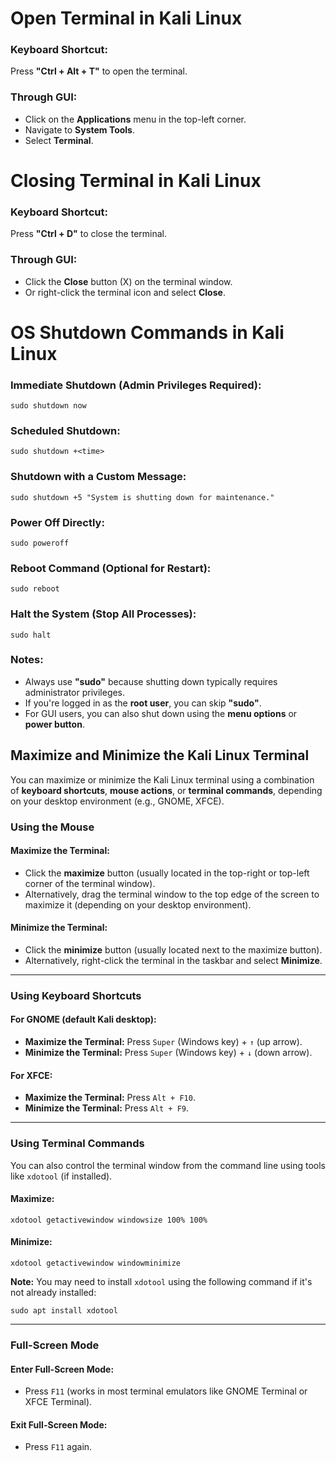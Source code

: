 


<h1>Open Terminal in Kali Linux</h1>
<h3>Keyboard Shortcut:</h3>
<p>Press <strong>"Ctrl + Alt + T"</strong> to open the terminal.</p>

<h3>Through GUI:</h3>
<ul>
    <li>Click on the <strong>Applications</strong> menu in the top-left corner.</li>
    <li>Navigate to <strong>System Tools</strong>.</li>
    <li>Select <strong>Terminal</strong>.</li>
</ul>

<h1>Closing Terminal in Kali Linux</h1>
<h3>Keyboard Shortcut:</h3>
<p>Press <strong>"Ctrl + D"</strong> to close the terminal.</p>

<h3>Through GUI:</h3>
<ul>
    <li>Click the <strong>Close</strong> button (X) on the terminal window.</li>
    <li>Or right-click the terminal icon and select <strong>Close</strong>.</li>
</ul>

<h1>OS Shutdown Commands in Kali Linux</h1>
<h3>Immediate Shutdown (Admin Privileges Required):</h3>
<pre><code>sudo shutdown now</code></pre>

<h3>Scheduled Shutdown:</h3>
<pre><code>sudo shutdown +&lt;time&gt;</code></pre>

<h3>Shutdown with a Custom Message:</h3>
<pre><code>sudo shutdown +5 "System is shutting down for maintenance."</code></pre>

<h3>Power Off Directly:</h3>
<pre><code>sudo poweroff</code></pre>

<h3>Reboot Command (Optional for Restart):</h3>
<pre><code>sudo reboot</code></pre>

<h3>Halt the System (Stop All Processes):</h3>
<pre><code>sudo halt</code></pre>

<h3>Notes:</h3>
<ul>
    <li>Always use <strong>"sudo"</strong> because shutting down typically requires administrator privileges.</li>
    <li>If you're logged in as the <strong>root user</strong>, you can skip <strong>"sudo"</strong>.</li>
    <li>For GUI users, you can also shut down using the <strong>menu options</strong> or <strong>power button</strong>.</li>
</ul>











<h2>Maximize and Minimize the Kali Linux Terminal</h2>

<p>You can maximize or minimize the Kali Linux terminal using a combination of <strong>keyboard shortcuts</strong>, <strong>mouse actions</strong>, or <strong>terminal commands</strong>, depending on your desktop environment (e.g., GNOME, XFCE).</p>

<h3>Using the Mouse</h3>

<h4>Maximize the Terminal:</h4>
<ul>
    <li>Click the <strong>maximize</strong> button (usually located in the top-right or top-left corner of the terminal window).</li>
    <li>Alternatively, drag the terminal window to the top edge of the screen to maximize it (depending on your desktop environment).</li>
</ul>

<h4>Minimize the Terminal:</h4>
<ul>
    <li>Click the <strong>minimize</strong> button (usually located next to the maximize button).</li>
    <li>Alternatively, right-click the terminal in the taskbar and select <strong>Minimize</strong>.</li>
</ul>

<hr>

<h3>Using Keyboard Shortcuts</h3>

<h4>For GNOME (default Kali desktop):</h4>
<ul>
    <li><strong>Maximize the Terminal:</strong> Press <code>Super</code> (Windows key) + <code>↑</code> (up arrow).</li>
    <li><strong>Minimize the Terminal:</strong> Press <code>Super</code> (Windows key) + <code>↓</code> (down arrow).</li>
</ul>

<h4>For XFCE:</h4>
<ul>
    <li><strong>Maximize the Terminal:</strong> Press <code>Alt + F10</code>.</li>
    <li><strong>Minimize the Terminal:</strong> Press <code>Alt + F9</code>.</li>
</ul>

<hr>

<h3>Using Terminal Commands</h3>
<p>You can also control the terminal window from the command line using tools like <code>xdotool</code> (if installed).</p>

<h4>Maximize:</h4>
<pre><code>xdotool getactivewindow windowsize 100% 100%</code></pre>

<h4>Minimize:</h4>
<pre><code>xdotool getactivewindow windowminimize</code></pre>

<p><strong>Note:</strong> You may need to install <code>xdotool</code> using the following command if it's not already installed:</p>
<pre><code>sudo apt install xdotool</code></pre>

<hr>

<h3>Full-Screen Mode</h3>

<h4>Enter Full-Screen Mode:</h4>
<ul>
    <li>Press <code>F11</code> (works in most terminal emulators like GNOME Terminal or XFCE Terminal).</li>
</ul>

<h4>Exit Full-Screen Mode:</h4>
<ul>
    <li>Press <code>F11</code> again.</li>
</ul>



